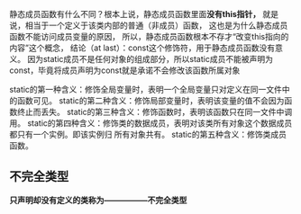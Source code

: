 

静态成员函数有什么不同？根本上说，静态成员函数里面**没有this指针，**
就是说，相当于一个定义于该类内部的普通（非成员）函数，
这也是为什么静态成员函数不能访问成员变量的原因，
所以，静态成员函数根本不存才“改变this指向的内容”这个概念，
结论（at last）：const这个修饰符，用于静态成员函数没有意义。
因为static成员不是任何对象的组成部分，所以static成员不能被声明为const，毕竟将成员声明为const就是承诺不会修改该函数所属对象

   static的第一种含义：修饰全局变量时，表明一个全局变量只对定义在同一文件中的函数可见。
   static的第二种含义：修饰局部变量时，表明该变量的值不会因为函数终止而丢失。
   static的第三种含义：修饰函数时，表明该函数只在同一文件中调用。
   static的第四种含义：修饰类的数据成员，表明对该类所有对象这个数据成员都只有一个实例。即该实例归 所有对象共有。
   static的第五种含义：修饰类成员函数。



## 不完全类型

**只声明却没有定义的类称为—————–不完全类型**

